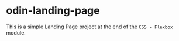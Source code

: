# odin-landing-page

This is a simple Landing Page project at the end of the `CSS - Flexbox` module.